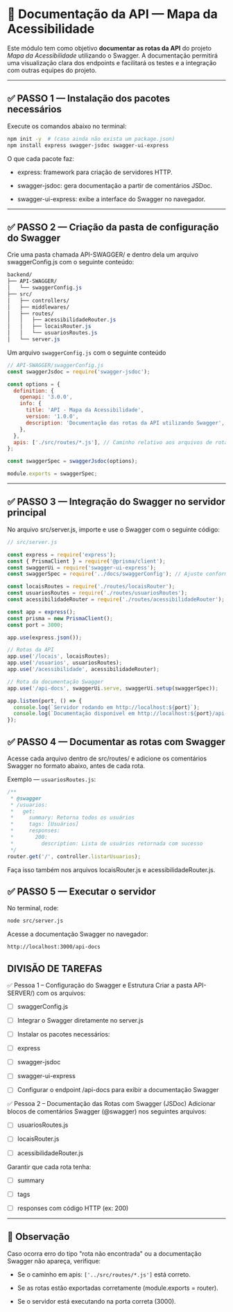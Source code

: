 # 📘 Documentação da API — Mapa da Acessibilidade

Este módulo tem como objetivo **documentar as rotas da API** do projeto _Mapa da Acessibilidade_ utilizando o Swagger. A documentação permitirá uma visualização clara dos endpoints e facilitará os testes e a integração com outras equipes do projeto.

---

## ✅ PASSO 1 — Instalação dos pacotes necessários

Execute os comandos abaixo no terminal:

```bash
npm init -y  # (caso ainda não exista um package.json)
npm install express swagger-jsdoc swagger-ui-express
```

O que cada pacote faz:

* express: framework para criação de servidores HTTP.

* swagger-jsdoc: gera documentação a partir de comentários JSDoc.

* swagger-ui-express: exibe a interface do Swagger no navegador.

---

## ✅ PASSO 2 — Criação da pasta de configuração do Swagger


Crie uma pasta chamada API-SWAGGER/ e dentro dela um arquivo swaggerConfig.js com o seguinte conteúdo:

```css
backend/
├── API-SWAGGER/
│   └── swaggerConfig.js
├── src/
│   ├── controllers/
│   ├── middlewares/
│   ├── routes/
│   │   ├── acessibilidadeRouter.js
│   │   ├── locaisRouter.js
│   │   └── usuariosRoutes.js
│   └── server.js
```

Um arquivo `swaggerConfig.js` com o seguinte conteúdo


```js
// API-SWAGGER/swaggerConfig.js
const swaggerJsdoc = require('swagger-jsdoc');

const options = {
  definition: {
    openapi: '3.0.0',
    info: {
      title: 'API - Mapa da Acessibilidade',
      version: '1.0.0',
      description: 'Documentação das rotas da API utilizando Swagger',
    },
  },
  apis: ['./src/routes/*.js'], // Caminho relativo aos arquivos de rota
};

const swaggerSpec = swaggerJsdoc(options);

module.exports = swaggerSpec;
```

---

## ✅ PASSO 3 — Integração do Swagger no servidor principal

No arquivo src/server.js, importe e use o Swagger com o seguinte código:

```js
// src/server.js

const express = require('express');
const { PrismaClient } = require('@prisma/client');
const swaggerUi = require('swagger-ui-express');
const swaggerSpec = require('../docs/swaggerConfig'); // Ajuste conforme o caminho da sua pasta docs

const locaisRoutes = require('./routes/locaisRouter');
const usuariosRoutes = require('./routes/usuariosRoutes');
const acessibilidadeRouter = require('./routes/acessibilidadeRouter');

const app = express();
const prisma = new PrismaClient();
const port = 3000;

app.use(express.json());

// Rotas da API
app.use('/locais', locaisRoutes);
app.use('/usuarios', usuariosRoutes);
app.use('/acessibilidade', acessibilidadeRouter);

// Rota da documentação Swagger
app.use('/api-docs', swaggerUi.serve, swaggerUi.setup(swaggerSpec));

app.listen(port, () => {
  console.log(`Servidor rodando em http://localhost:${port}`);
  console.log(`Documentação disponível em http://localhost:${port}/api-docs`);
});
```

## ✅ PASSO 4 — Documentar as rotas com Swagger

Acesse cada arquivo dentro de src/routes/ e adicione os comentários Swagger no formato abaixo, antes de cada rota.

Exemplo — `usuariosRoutes.js`:


```js
/**
 * @swagger
 * /usuarios:
 *   get:
 *     summary: Retorna todos os usuários
 *     tags: [Usuários]
 *     responses:
 *       200:
 *         description: Lista de usuários retornada com sucesso
 */
router.get('/', controller.listarUsuarios);
```

Faça isso também nos arquivos locaisRouter.js e acessibilidadeRouter.js.

## ✅ PASSO 5 — Executar o servidor
No terminal, rode:

```bash
node src/server.js
```

Acesse a documentação Swagger no navegador:

```bash
http://localhost:3000/api-docs
```

## DIVISÃO DE TAREFAS

✅ Pessoa 1 – Configuração do Swagger e Estrutura
 Criar a pasta API-SERVER/) com os arquivos:

- [ ] swaggerConfig.js

- [ ] Integrar o Swagger diretamente no server.js

- [ ] Instalar os pacotes necessários:

- [ ] express

- [ ] swagger-jsdoc

- [ ] swagger-ui-express

- [ ] Configurar o endpoint /api-docs para exibir a documentação Swagger

✅ Pessoa 2 – Documentação das Rotas com Swagger (JSDoc)
 Adicionar blocos de comentários Swagger (@swagger) nos seguintes arquivos:

- [ ] usuariosRoutes.js

- [ ] locaisRouter.js

- [ ] acessibilidadeRouter.js

 Garantir que cada rota tenha:

- [ ] summary

- [ ] tags

- [ ] responses com código HTTP (ex: 200)

---

## 📌 Observação

Caso ocorra erro do tipo "rota não encontrada" ou a documentação Swagger não apareça, verifique:

* Se o caminho em apis: `['../src/routes/*.js']` está correto.

* Se as rotas estão exportadas corretamente (module.exports = router).

* Se o servidor está executando na porta correta (3000).
